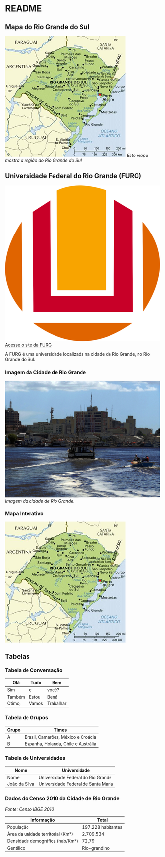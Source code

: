 # README

## Mapa do Rio Grande do Sul

![Mapa do Rio Grande do Sul](figuras/mapa.jpg)
*Este mapa mostra a região do Rio Grande do Sul.*

## Universidade Federal do Rio Grande (FURG)

![Logo da FURG](figuras/logofurg1.png)
[Acesse o site da FURG](https://www.furg.br/)

A FURG é uma universidade localizada na cidade de Rio Grande, no Rio Grande do Sul.

### Imagem da Cidade de Rio Grande

![Cidade de Rio Grande](figuras/cidade.JPG)
*Imagem da cidade de Rio Grande.*

### Mapa Interativo

![Mapa Interativo do Rio Grande do Sul](figuras/mapa.jpg)
<map name="mapaRG">
  <area shape="circle" coords="480,520,20" href="figuras/cidade.JPG" target="_blank" alt="Cidade de Rio Grande"/>
</map>

## Tabelas

### Tabela de Conversação

| Olá | Tudo | Bem |
|-----|------|-----|
| Sim | e    | você? |
| Também | Estou | Bem! |
| Ótimo, | Vamos | Trabalhar |

### Tabela de Grupos

| Grupo | Times |
|-------|-------|
| A     | Brasil, Camarões, México e Croácia |
| B     | Espanha, Holanda, Chile e Austrália |

### Tabela de Universidades

| Nome         | Universidade                              |
|--------------|------------------------------------------|
| Nome         | Universidade Federal do Rio Grande       |
| João da Silva | Universidade Federal de Santa Maria      |

### Dados do Censo 2010 da Cidade de Rio Grande

*Fonte: Censo IBGE 2010*

| Informação                                | Total          |
|-------------------------------------------|----------------|
| População                                 | 197.228 habitantes |
| Área da unidade territorial (Km²)         | 2.709.534      |
| Densidade demográfica (hab/Km²)           | 72,79          |
| Gentílico                                 | Rio-grandino   |

